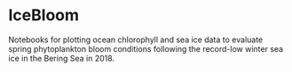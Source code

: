 # IceBloom
Notebooks for plotting ocean chlorophyll and sea ice data to evaluate spring phytoplankton bloom conditions following the record-low winter sea ice in the Bering Sea in 2018.
